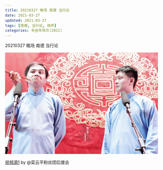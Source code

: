 ```yaml
---
title: 20210327 晚场 南德 当行论
date: 2021-03-27
updated: 2021-03-27
tags: [南德, 当行论, 相声] 
categories: 辛丑年场次(2021)
---
```

20210327 晚场 南德 当行论

![](https://raw.githubusercontent.com/rhenginium/image/main/007aVJ83ly1goytiwas74j332o21s4qu.jpg)

[视频源1](https://m.weibo.cn/detail/4619486261676858) by @栾云平粉丝团后援会